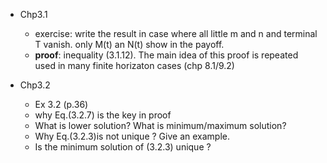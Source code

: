 + Chp3.1 
   + exercise: write the result in case where all little m and n and terminal T vanish. only M(t) an N(t) show in the payoff.
   + **proof**:  inequality (3.1.12). The main idea of this proof is repeated used in many finite horizaton cases (chp 8.1/9.2)
 
+ Chp3.2 
  + Ex 3.2 (p.36)
  + why Eq.(3.2.7) is the key in proof
  + What is lower solution? What is minimum/maximum solution?
  + Why Eq.(3.2.3)is not unique ? Give an example.
  + Is the minimum solution of (3.2.3) unique ? 
  
   
